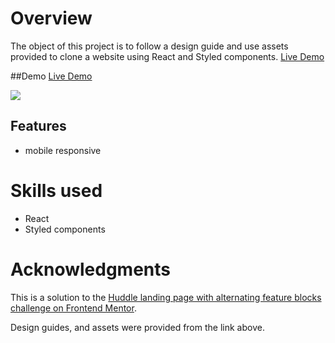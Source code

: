# Overview
The object of this project is to follow a design guide and use assets provided to clone a website using React and Styled components. 
[Live Demo](https://main--transcendent-marzipan-da48af.netlify.app/)

##Demo
[Live Demo](https://main--transcendent-marzipan-da48af.netlify.app/)

![](/public/demo.gif)
## Features
- mobile responsive

# Skills used
- React
- Styled components

# Acknowledgments

This is a solution to the [Huddle landing page with alternating feature blocks challenge on Frontend Mentor](https://www.frontendmentor.io/challenges/huddle-landing-page-with-alternating-feature-blocks-5ca5f5981e82137ec91a5100). 

Design guides, and assets were provided from the link above.
